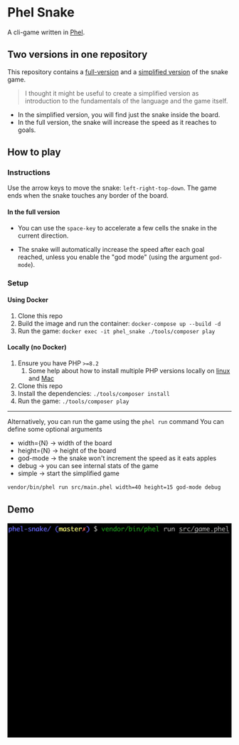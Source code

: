 # Phel Snake

A cli-game written in [Phel](https://phel-lang.org/).

## Two versions in one repository

This repository contains a [full-version](src/full-version/game.phel) and a [simplified version](src/simple-version/game.phel) of the snake game. 

> I thought it might be useful to create a simplified version as introduction to the fundamentals of the language and the game itself.

- In the simplified version, you will find just the snake inside the board.
- In the full version, the snake will increase the speed as it reaches to goals.

## How to play

### Instructions

Use the arrow keys to move the snake: `left-right-top-down`.
The game ends when the snake touches any border of the board.

#### In the full version

- You can use the `space-key` to accelerate a few cells the snake in the current direction.

- The snake will automatically increase the speed after each goal reached, unless you enable the "god mode" (using the argument `god-mode`).

### Setup

#### Using Docker

1. Clone this repo
2. Build the image and run the container: `docker-compose up --build -d`
3. Run the game: `docker exec -it phel_snake ./tools/composer play`

#### Locally (no Docker)

1. Ensure you have PHP `>=8.2`
   1. Some help about how to install multiple PHP versions locally on [linux](https://github.com/phpbrew/phpbrew) and [Mac](https://github.com/shivammathur/homebrew-php)
2. Clone this repo
3. Install the dependencies: `./tools/composer install`
4. Run the game: `./tools/composer play`

---

Alternatively, you can run the game using the `phel run` command
You can define some optional arguments
- width={N} -> width of the board
- height={N} -> height of the board
- god-mode -> the snake won't increment the speed as it eats apples
- debug -> you can see internal stats of the game
- simple -> start the simplified game

```bash
vendor/bin/phel run src/main.phel width=40 height=15 god-mode debug
```

## Demo

![](img/demo-snake.webp)
